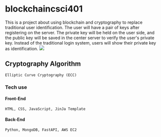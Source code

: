 # blockchaincsci401
  This is a project about using blockchain and cryptography to replace traditional user identification.
  The user will have a pair of keys after registering on the server.
  The private key will be held on the user side, and the public key will be saved in the center server to verify the user's private key.
  Instead of the traditional login system, users will show their private key as identification.
  ![](https://github.com/JLAlexabc/blockchaincsci401/blob/main/buy%20product.gif)
  ![]()
  ## Cryptography Algorithm
    Elliptic Curve Cryptography (ECC)
  ### Tech use
  #### Front-End
    HTML, CSS, JavaScript, JinJa Template
  #### Back-End  
    Python, MongoDB, FastAPI, AWS EC2
